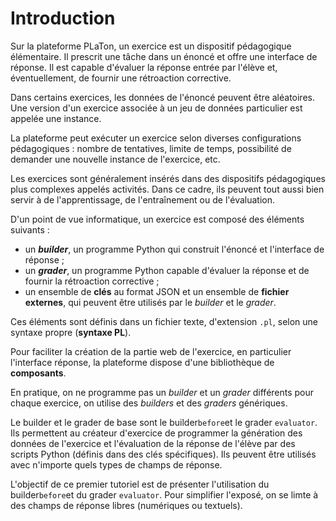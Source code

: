 # Introduction

Sur la plateforme PLaTon, un exercice est un dispositif pédagogique élémentaire. Il prescrit une tâche dans un énoncé et offre une interface de réponse. Il est capable d'évaluer la réponse entrée par l'élève et, éventuellement, de fournir une rétroaction corrective.

Dans certains exercices, les données de l'énoncé peuvent être aléatoires. Une version d'un exercice associée à un jeu de données particulier est appelée une instance.

La plateforme peut exécuter un exercice selon diverses configurations pédagogiques : nombre de tentatives, limite de temps, possibilité de demander une nouvelle instance de l'exercice, etc.

Les exercices sont généralement insérés dans des dispositifs pédagogiques plus complexes appelés activités. Dans ce cadre, ils peuvent tout aussi bien servir à de l'apprentissage, de l'entraînement ou de l'évaluation.

D'un point de vue informatique, un exercice est composé des éléments suivants :

  - un ***builder***, un programme Python qui construit l'énoncé et l'interface de réponse ;
  - un ***grader***, un programme Python capable d'évaluer la réponse et de fournir la rétroaction corrective ;
  - un ensemble de **clés** au format JSON et un ensemble de **fichier externes**, qui peuvent être utilisés par le *builder* et le *grader*. 
  
Ces éléments sont définis dans un fichier texte, d'extension `.pl`, selon une syntaxe propre (**syntaxe PL**).

Pour faciliter la création de la partie web de l'exercice, en particulier l'interface réponse, la plateforme dispose d'une bibliothèque de **composants**.

En pratique, on ne programme pas un *builder* et un *grader* différents pour chaque exercice, on utilise des *builders* et des *graders* génériques. 

Le builder et le grader de base sont le builder`before`et le grader `evaluator`. Ils permettent au créateur d'exercice de programmer la génération des données de l'exercice et l'évaluation de la réponse de l'élève par des scripts Python (définis dans des clés spécifiques). Ils peuvent être utilisés avec n'importe quels types de champs de réponse.

L'objectif de ce premier tutoriel est de présenter l'utilisation du builder`before`et du grader `evaluator`. Pour simplifier l'exposé, on se limte à des champs de réponse libres (numériques ou textuels).
